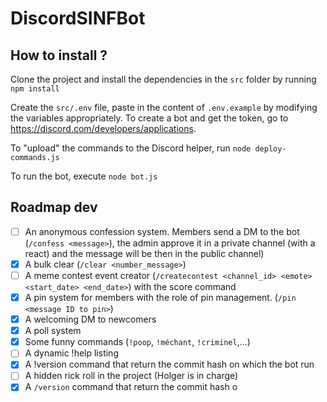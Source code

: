 # DiscordSINFBot

## How to install ?
Clone the project and install the dependencies in the `src` folder by running
```npm install```

Create the `src/.env` file, paste in the content of `.env.example` by modifying the variables appropriately.
To create a bot and get the token, go to https://discord.com/developers/applications.

To "upload" the commands to the Discord helper, run
```node deploy-commands.js```

To run the bot, execute
```node bot.js```

## Roadmap dev
- [ ] An anonymous confession system. Members send a DM to the bot (`/confess <message>`), the admin approve it in a private channel (with a react) and the message will be then in the public channel) 
- [x] A bulk clear (`/clear <number_message>`)
- [ ] A meme contest event creator (`/createcontest <channel_id> <emote> <start_date> <end_date>`) with the score command
- [x] A pin system for members with the role of pin management. (`/pin <message ID to pin>`) 
- [x] A welcoming DM to newcomers
- [x] A poll system
- [x] Some funny commands (`!poop`, `!méchant`, `!criminel`,...)
- [ ] A dynamic !help listing
- [x] A !version command that return the commit hash on which the bot run
- [ ] A hidden rick roll in the project (Holger is in charge)
- [x] A `/version` command that return the commit hash o
